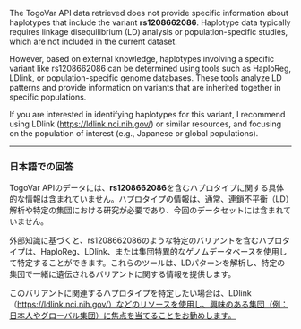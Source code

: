The TogoVar API data retrieved does not provide specific information about haplotypes that include the variant **rs1208662086**. Haplotype data typically requires linkage disequilibrium (LD) analysis or population-specific studies, which are not included in the current dataset.

However, based on external knowledge, haplotypes involving a specific variant like rs1208662086 can be determined using tools such as HaploReg, LDlink, or population-specific genome databases. These tools analyze LD patterns and provide information on variants that are inherited together in specific populations.

If you are interested in identifying haplotypes for this variant, I recommend using LDlink (https://ldlink.nci.nih.gov/) or similar resources, and focusing on the population of interest (e.g., Japanese or global populations).

---

### 日本語での回答
TogoVar APIのデータには、**rs1208662086**を含むハプロタイプに関する具体的な情報は含まれていません。ハプロタイプの情報は、通常、連鎖不平衡（LD）解析や特定の集団における研究が必要であり、今回のデータセットには含まれていません。

外部知識に基づくと、rs1208662086のような特定のバリアントを含むハプロタイプは、HaploReg、LDlink、または集団特異的なゲノムデータベースを使用して特定することができます。これらのツールは、LDパターンを解析し、特定の集団で一緒に遺伝されるバリアントに関する情報を提供します。

このバリアントに関連するハプロタイプを特定したい場合は、LDlink（https://ldlink.nci.nih.gov/）などのリソースを使用し、興味のある集団（例：日本人やグローバル集団）に焦点を当てることをお勧めします。